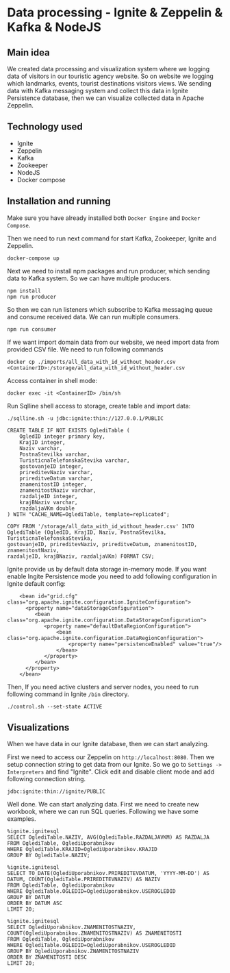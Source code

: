 # Data processing - Ignite & Zeppelin & Kafka & NodeJS

## Main idea

We created data processing and visualization system where we logging data of visitors in our touristic agency website. So on website we logging which landmarks, events, tourist destinations visitors views. We sending data with Kafka messaging system and collect this data in Ignite Persistence database, then we can visualize collected data in Apache Zeppelin.

## Technology used

- Ignite
- Zeppelin
- Kafka
- Zookeeper
- NodeJS
- Docker compose

## Installation and running

Make sure you have already installed both `Docker Engine` and `Docker Compose`.

Then we need to run next command for start Kafka, Zookeeper, Ignite and Zeppelin.
```
docker-compose up
```

Next we need to install npm packages and run producer, which sending data to Kafka system. So we can have multiple producers.

```
npm install
npm run producer
```

So then we can run listeners which subscribe to Kafka messaging queue and consume received data. We can run multiple consumers.
```
npm run consumer
```

If we want import domain data from our website, we need import data from provided CSV file. We need to run following commands

```
docker cp ./imports/all_data_with_id_without_header.csv <ContainerID>:/storage/all_data_with_id_without_header.csv
```
Access container in shell mode:
```
docker exec -it <ContainerID> /bin/sh
```
Run Sqlline shell access to storage, create table and import data:
```
./sqlline.sh -u jdbc:ignite:thin://127.0.0.1/PUBLIC

CREATE TABLE IF NOT EXISTS OglediTable (
    OgledID integer primary key,
    KrajID integer,
    Naziv varchar,
    PostnaStevilka varchar,
    TuristicnaTelefonskaStevika varchar,
    gostovanjeID integer,
    prireditevNaziv varchar,
    prireditveDatum varchar,
    znamenitostID integer,
    znamenitostNaziv varchar,
    razdaljeID integer,
    krajBNaziv varchar,
    razdaljaVKm double
) WITH "CACHE_NAME=OglediTable, template=replicated";

COPY FROM '/storage/all_data_with_id_without_header.csv' INTO OglediTable (OgledID, KrajID, Naziv, PostnaStevilka, TuristicnaTelefonskaStevika, 
gostovanjeID, prireditevNaziv, prireditveDatum, znamenitostID, znamenitostNaziv,
razdaljeID, krajBNaziv, razdaljaVKm) FORMAT CSV;
```

Ignite provide us by default data storage in-memory mode.
If you want enable Ingite Persistence mode you need to add following configuration in Ignite default config:

```
    <bean id="grid.cfg" class="org.apache.ignite.configuration.IgniteConfiguration">
      <property name="dataStorageConfiguration">
         <bean class="org.apache.ignite.configuration.DataStorageConfiguration">
            <property name="defaultDataRegionConfiguration">
                <bean class="org.apache.ignite.configuration.DataRegionConfiguration">
                    <property name="persistenceEnabled" value="true"/>
                </bean>
            </property>
         </bean>
      </property>
    </bean>
```

Then, If you need active clusters and server nodes, you need to run  following command in Ignite `/bin` directory.
```
./control.sh --set-state ACTIVE
```

## Visualizations

When we have data in our Ignite database, then we can start analyzing.

First we need to access our Zeppelin on `http://localhost:8080`. Then we setup connection string to get data from our Ignite. So we go to `Settings -> Interpreters` and find "Ignite". Click edit and disable client mode and add following connection string.
```
jdbc:ignite:thin://ignite/PUBLIC
```

Well done. We can start analyzing data. First we need to create new workbook, where we can run SQL queries. Following we have some examples.


```
%ignite.ignitesql
SELECT OglediTable.NAZIV, AVG(OglediTable.RAZDALJAVKM) AS RAZDALJA
FROM OglediTable, OglediUporabnikov
WHERE OglediTable.KRAJID=OglediUporabnikov.KRAJID
GROUP BY OglediTable.NAZIV;
```

```
%ignite.ignitesql
SELECT TO_DATE(OglediUporabnikov.PRIREDITEVDATUM, 'YYYY-MM-DD') AS DATUM, COUNT(OglediTable.PRIREDITEVNAZIV) AS NAZIV
FROM OglediTable, OglediUporabnikov
WHERE OglediTable.OGLEDID=OglediUporabnikov.USEROGLEDID
GROUP BY DATUM
ORDER BY DATUM ASC
LIMIT 20;
```

```
%ignite.ignitesql
SELECT OglediUporabnikov.ZNAMENITOSTNAZIV, COUNT(OglediUporabnikov.ZNAMENITOSTNAZIV) AS ZNAMENITOSTI
FROM OglediTable, OglediUporabnikov
WHERE OglediTable.OGLEDID=OglediUporabnikov.USEROGLEDID
GROUP BY OglediUporabnikov.ZNAMENITOSTNAZIV
ORDER BY ZNAMENITOSTI DESC
LIMIT 20;
```
